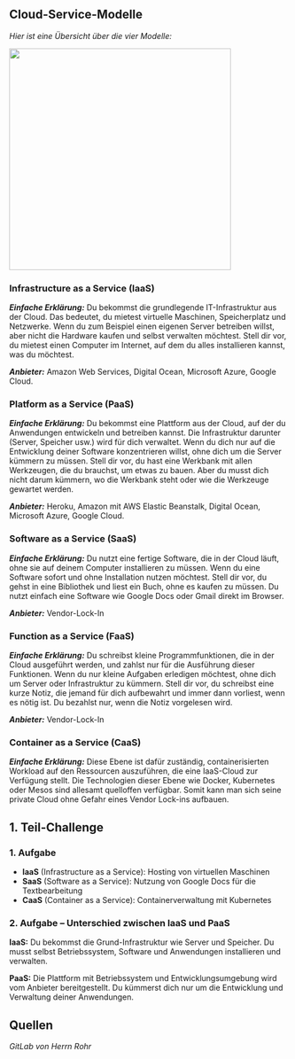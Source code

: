 ## Cloud-Service-Modelle
*Hier ist eine Übersicht über die vier Modelle:*

<img src="https://github.com/Sladji10/m346-miljkovic/blob/main/Images/XaaS.png?raw=true" width="400" />

### Infrastructure as a Service (IaaS)
***Einfache Erklärung:*** Du bekommst die grundlegende IT-Infrastruktur aus der Cloud. Das bedeutet, du mietest virtuelle Maschinen, Speicherplatz und Netzwerke. Wenn du zum Beispiel einen eigenen Server betreiben willst, aber nicht die Hardware kaufen und selbst verwalten möchtest. Stell dir vor, du mietest einen Computer im Internet, auf dem du alles installieren kannst, was du möchtest.

***Anbieter:*** Amazon Web Services, Digital Ocean, Microsoft Azure, Google Cloud.

### Platform as a Service (PaaS)
***Einfache Erklärung:*** Du bekommst eine Plattform aus der Cloud, auf der du Anwendungen entwickeln und betreiben kannst. Die Infrastruktur darunter (Server, Speicher usw.) wird für dich verwaltet. Wenn du dich nur auf die Entwicklung deiner Software konzentrieren willst, ohne dich um die Server kümmern zu müssen. Stell dir vor, du hast eine Werkbank mit allen Werkzeugen, die du brauchst, um etwas zu bauen. Aber du musst dich nicht darum kümmern, wo die Werkbank steht oder wie die Werkzeuge gewartet werden.

***Anbieter:*** Heroku, Amazon mit AWS Elastic Beanstalk, Digital Ocean, Microsoft Azure, Google Cloud.

### Software as a Service (SaaS)
***Einfache Erklärung:*** Du nutzt eine fertige Software, die in der Cloud läuft, ohne sie auf deinem Computer installieren zu müssen. Wenn du eine Software sofort und ohne Installation nutzen möchtest. Stell dir vor, du gehst in eine Bibliothek und liest ein Buch, ohne es kaufen zu müssen. Du nutzt einfach eine Software wie Google Docs oder Gmail direkt im Browser.

***Anbieter:*** Vendor-Lock-In

### Function as a Service (FaaS)
***Einfache Erklärung:*** Du schreibst kleine Programmfunktionen, die in der Cloud ausgeführt werden, und zahlst nur für die Ausführung dieser Funktionen. Wenn du nur kleine Aufgaben erledigen möchtest, ohne dich um Server oder Infrastruktur zu kümmern. Stell dir vor, du schreibst eine kurze Notiz, die jemand für dich aufbewahrt und immer dann vorliest, wenn es nötig ist. Du bezahlst nur, wenn die Notiz vorgelesen wird.

***Anbieter:*** Vendor-Lock-In

### Container as a Service (CaaS) 

***Einfache Erklärung:*** Diese Ebene ist dafür zuständig, containerisierten Workload auf den Ressourcen auszuführen, die eine IaaS-Cloud zur Verfügung stellt. Die Technologien dieser Ebene wie Docker, Kubernetes oder Mesos sind allesamt quelloffen verfügbar. Somit kann man sich seine private Cloud ohne Gefahr eines Vendor Lock-ins aufbauen.

## 1. Teil-Challenge

### 1. Aufgabe

- **IaaS** (Infrastructure as a Service): Hosting von virtuellen Maschinen
- **SaaS** (Software as a Service): Nutzung von Google Docs für die Textbearbeitung
- **CaaS** (Container as a Service): Containerverwaltung mit Kubernetes

### 2. Aufgabe – Unterschied zwischen IaaS und PaaS

**IaaS:** Du bekommst die Grund-Infrastruktur wie Server und Speicher. Du musst selbst Betriebssystem, Software und Anwendungen installieren und verwalten.

**PaaS:** Die Plattform mit Betriebssystem und Entwicklungsumgebung wird vom Anbieter bereitgestellt. Du kümmerst dich nur um die Entwicklung und Verwaltung deiner Anwendungen.


## Quellen
*GitLab von Herrn Rohr*
